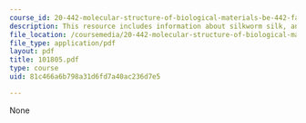 ```yaml
---
course_id: 20-442-molecular-structure-of-biological-materials-be-442-fall-2005
description: This resource includes information about silkworm silk, and spider silk.
file_location: /coursemedia/20-442-molecular-structure-of-biological-materials-be-442-fall-2005/81c466a6b798a31d6fd7a40ac236d7e5_101805.pdf
file_type: application/pdf
layout: pdf
title: 101805.pdf
type: course
uid: 81c466a6b798a31d6fd7a40ac236d7e5

---
```

None